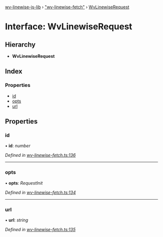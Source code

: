 [wv-linewise-js-lib](../README.md) › ["wv-linewise-fetch"](../modules/_wv_linewise_fetch_.md) › [WvLinewiseRequest](_wv_linewise_fetch_.wvlinewiserequest.md)

# Interface: WvLinewiseRequest

## Hierarchy

* **WvLinewiseRequest**

## Index

### Properties

* [id](_wv_linewise_fetch_.wvlinewiserequest.md#id)
* [opts](_wv_linewise_fetch_.wvlinewiserequest.md#opts)
* [url](_wv_linewise_fetch_.wvlinewiserequest.md#url)

## Properties

###  id

• **id**: *number*

*Defined in [wv-linewise-fetch.ts:136](https://github.com/forbesmyester/wv-linewise/blob/5431908/js-lib/src/wv-linewise-fetch.ts#L136)*

___

###  opts

• **opts**: *RequestInit*

*Defined in [wv-linewise-fetch.ts:134](https://github.com/forbesmyester/wv-linewise/blob/5431908/js-lib/src/wv-linewise-fetch.ts#L134)*

___

###  url

• **url**: *string*

*Defined in [wv-linewise-fetch.ts:135](https://github.com/forbesmyester/wv-linewise/blob/5431908/js-lib/src/wv-linewise-fetch.ts#L135)*
